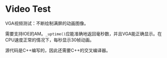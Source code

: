 # Video Test

VGA视频测试：不断绘制满屏的动画图像。

需要支持IOE的AM。`_uptime()`应能准确地返回毫秒数，并且VGA能正确显示。在CPU速度正常的情况下，每秒显示30帧动画。

源代码是C++编写的，因此还需要C++的交叉编译器。


